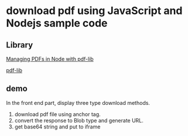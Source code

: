 # download pdf using JavaScript and Nodejs sample code 

## Library

<a href="https://blog.logrocket.com/managing-pdfs-node-pdf-lib/#how-to-manage-pdfs-node-js-pdf-lib">Managing PDFs in Node with pdf-lib</a>

<a href="https://pdf-lib.js.org/">pdf-lib</a>

## demo

In the front end part, display three type download methods.

1. download pdf file using anchor tag.
2. convert the response to Blob type and generate URL.
3. get base64 string and put to iframe